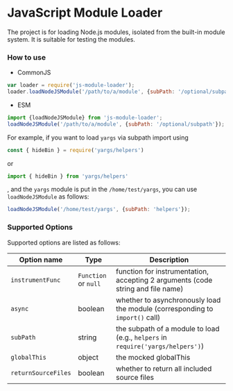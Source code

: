 # JavaScript Module Loader

The project is for loading Node.js modules, isolated from the built-in module system.
It is suitable for testing the modules.

### How to use

* CommonJS

```javascript
var loader = require('js-module-loader');
loader.loadNodeJSModule('/path/to/a/module', {subPath: '/optional/subpath'});
```

* ESM

```javascript
import {loadNodeJSModule} from 'js-module-loader';
loadNodeJSModule('/path/to/a/module', {subPath: '/optional/subpath'});
```

For example, if you want to load `yargs` via subpath import using 

```javascript
const { hideBin } = require('yargs/helpers')
```

or 

```javascript
import { hideBin } from 'yargs/helpers'
```

, and the `yargs` module is put in the `/home/test/yargs`, you can use `loadNodeJSModule` as follows:

```javascript
loadNodeJSModule('/home/test/yargs', {subPath: 'helpers'});
```

### Supported Options

Supported options are listed as follows:

| Option name | Type  | Description |
| ----------- | ----- | ----------- |
| `instrumentFunc` | `Function` or `null` | function for instrumentation, accepting 2 arguments (code string and file name) |
| `async`    | boolean | whether to asynchronously load the module (corresponding to `import()` call) |
| `subPath`  | string  | the subpath of a module to load (e.g., `helpers` in `require('yargs/helpers')`) |
| `globalThis` | object | the mocked globalThis  |
| `returnSourceFiles` | boolean | whether to return all included source files |